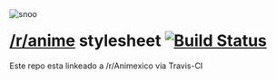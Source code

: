 <img align="left" alt="snoo" src="https://files.catbox.moe/ggfitu.png">

# [/r/anime](https://www.reddit.com/r/animexico) stylesheet [![Build Status](https://travis-ci.org/r-anime/stylesheet.svg?branch=master)](https://travis-ci.org/r-anime/stylesheet)

Este repo esta linkeado a /r/Animexico via Travis-CI

